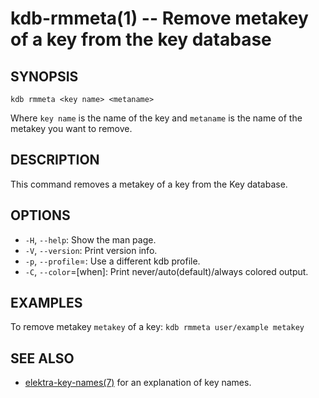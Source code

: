 kdb-rmmeta(1) -- Remove metakey of a key from the key database
==============================================================

## SYNOPSIS

`kdb rmmeta <key name> <metaname>`

Where `key name` is the name of the key and `metaname` is the name of the metakey you want to remove.

## DESCRIPTION

This command removes a metakey of a key from the Key database.

## OPTIONS

- `-H`, `--help`:
  Show the man page.
- `-V`, `--version`:
  Print version info.
- `-p`, `--profile`=<profile>:
  Use a different kdb profile.
- `-C`, `--color`=[when]:
  Print never/auto(default)/always colored output.

## EXAMPLES

To remove metakey `metakey` of a key:
`kdb rmmeta user/example metakey`

## SEE ALSO

- [elektra-key-names(7)](elektra-key-names.md) for an explanation of key names.
